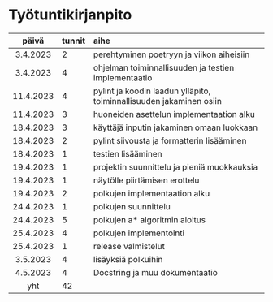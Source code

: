 # Työtuntikirjanpito

| päivä | tunnit | aihe |
| :----:|:-----| :-----|
| 3.4.2023  | 2 | perehtyminen poetryyn ja viikon aiheisiin |
| 3.4.2023  | 4 | ohjelman toiminnallisuuden ja testien implementaatio |
| 11.4.2023 | 4 | pylint ja koodin laadun ylläpito, toiminnallisuuden jakaminen osiin |
| 11.4.2023 | 3 | huoneiden asettelun implementaation alku |
| 18.4.2023 | 3 | käyttäjä inputin jakaminen omaan luokkaan |
| 18.4.2023 | 2 | pylint siivousta ja formatterin lisääminen |
| 18.4.2023 | 1 | testien lisääminen |
| 19.4.2023 | 1 | projektin suunnittelu ja pieniä muokkauksia |
| 19.4.2023 | 1 | näytölle piirtämisen erottelu |
| 19.4.2023 | 2 | polkujen implementaation alku |
| 24.4.2023 | 1 | polkujen suunnittelu |
| 24.4.2023 | 5 | polkujen a* algoritmin aloitus |
| 25.4.2023 | 4 | polkujen implementointi |
| 25.4.2023 | 1 | release valmistelut |
| 3.5.2023  | 4 | lisäyksiä polkuihin |
| 4.5.2023  | 4 | Docstring ja muu dokumentaatio |
| yht       | 42 | | 
